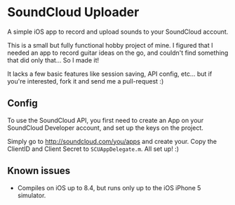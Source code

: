 # SoundCloud Uploader
A simple iOS app to record and upload sounds to your SoundCloud account.

This is a small but fully functional hobby project of mine. I figured that I needed an app to record guitar ideas on the go, and couldn't find something that did only that... So I made it!

It lacks a few basic features like session saving, API config, etc... but if you're interested, fork it and send me a pull-request :)

## Config

To use the SoundCloud API, you first need to create an App on your SoundCloud Developer account, and set up the keys on the project.

Simply go to http://soundcloud.com/you/apps and create your. Copy the ClientID and Client Secret to `SCUAppDelegate.m`. All set up! :)

## Known issues

- Compiles on iOS up to 8.4, but runs only up to the iOS iPhone 5 simulator.
